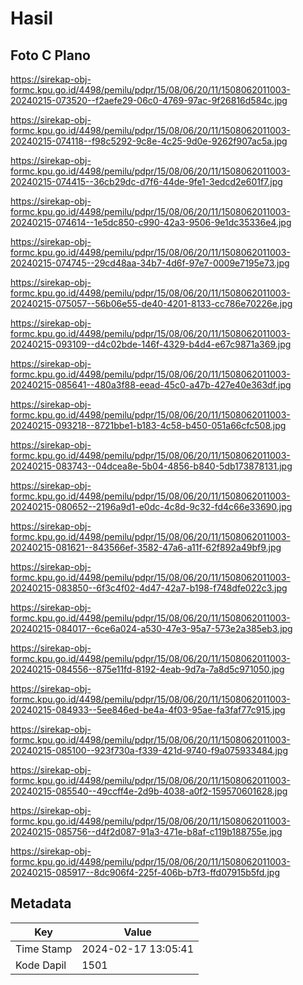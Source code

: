 # Hasil

## Foto C Plano

https://sirekap-obj-formc.kpu.go.id/4498/pemilu/pdpr/15/08/06/20/11/1508062011003-20240215-073520--f2aefe29-06c0-4769-97ac-9f26816d584c.jpg

https://sirekap-obj-formc.kpu.go.id/4498/pemilu/pdpr/15/08/06/20/11/1508062011003-20240215-074118--f98c5292-9c8e-4c25-9d0e-9262f907ac5a.jpg

https://sirekap-obj-formc.kpu.go.id/4498/pemilu/pdpr/15/08/06/20/11/1508062011003-20240215-074415--36cb29dc-d7f6-44de-9fe1-3edcd2e601f7.jpg

https://sirekap-obj-formc.kpu.go.id/4498/pemilu/pdpr/15/08/06/20/11/1508062011003-20240215-074614--1e5dc850-c990-42a3-9506-9e1dc35336e4.jpg

https://sirekap-obj-formc.kpu.go.id/4498/pemilu/pdpr/15/08/06/20/11/1508062011003-20240215-074745--29cd48aa-34b7-4d6f-97e7-0009e7195e73.jpg

https://sirekap-obj-formc.kpu.go.id/4498/pemilu/pdpr/15/08/06/20/11/1508062011003-20240215-075057--56b06e55-de40-4201-8133-cc786e70226e.jpg

https://sirekap-obj-formc.kpu.go.id/4498/pemilu/pdpr/15/08/06/20/11/1508062011003-20240215-093109--d4c02bde-146f-4329-b4d4-e67c9871a369.jpg

https://sirekap-obj-formc.kpu.go.id/4498/pemilu/pdpr/15/08/06/20/11/1508062011003-20240215-085641--480a3f88-eead-45c0-a47b-427e40e363df.jpg

https://sirekap-obj-formc.kpu.go.id/4498/pemilu/pdpr/15/08/06/20/11/1508062011003-20240215-093218--8721bbe1-b183-4c58-b450-051a66cfc508.jpg

https://sirekap-obj-formc.kpu.go.id/4498/pemilu/pdpr/15/08/06/20/11/1508062011003-20240215-083743--04dcea8e-5b04-4856-b840-5db173878131.jpg

https://sirekap-obj-formc.kpu.go.id/4498/pemilu/pdpr/15/08/06/20/11/1508062011003-20240215-080652--2196a9d1-e0dc-4c8d-9c32-fd4c66e33690.jpg

https://sirekap-obj-formc.kpu.go.id/4498/pemilu/pdpr/15/08/06/20/11/1508062011003-20240215-081621--843566ef-3582-47a6-a11f-62f892a49bf9.jpg

https://sirekap-obj-formc.kpu.go.id/4498/pemilu/pdpr/15/08/06/20/11/1508062011003-20240215-083850--6f3c4f02-4d47-42a7-b198-f748dfe022c3.jpg

https://sirekap-obj-formc.kpu.go.id/4498/pemilu/pdpr/15/08/06/20/11/1508062011003-20240215-084017--6ce6a024-a530-47e3-95a7-573e2a385eb3.jpg

https://sirekap-obj-formc.kpu.go.id/4498/pemilu/pdpr/15/08/06/20/11/1508062011003-20240215-084556--875e11fd-8192-4eab-9d7a-7a8d5c971050.jpg

https://sirekap-obj-formc.kpu.go.id/4498/pemilu/pdpr/15/08/06/20/11/1508062011003-20240215-084933--5ee846ed-be4a-4f03-95ae-fa3faf77c915.jpg

https://sirekap-obj-formc.kpu.go.id/4498/pemilu/pdpr/15/08/06/20/11/1508062011003-20240215-085100--923f730a-f339-421d-9740-f9a075933484.jpg

https://sirekap-obj-formc.kpu.go.id/4498/pemilu/pdpr/15/08/06/20/11/1508062011003-20240215-085540--49ccff4e-2d9b-4038-a0f2-159570601628.jpg

https://sirekap-obj-formc.kpu.go.id/4498/pemilu/pdpr/15/08/06/20/11/1508062011003-20240215-085756--d4f2d087-91a3-471e-b8af-c119b188755e.jpg

https://sirekap-obj-formc.kpu.go.id/4498/pemilu/pdpr/15/08/06/20/11/1508062011003-20240215-085917--8dc906f4-225f-406b-b7f3-ffd07915b5fd.jpg


## Metadata

| Key        | Value               |
| ---------- | ------------------- |
| Time Stamp | 2024-02-17 13:05:41 |
| Kode Dapil | 1501                |



